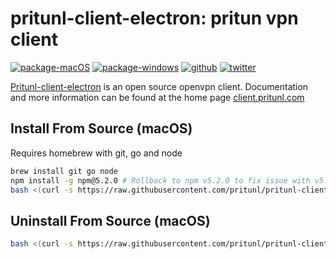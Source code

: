 # pritunl-client-electron: pritun vpn client

[![package-macOS](https://img.shields.io/badge/package-macOS-cfcfcf.svg?style=flat)](https://github.com/pritunl/pritunl-client-electron/releases)
[![package-windows](https://img.shields.io/badge/package-windows-00adef.svg?style=flat)](https://github.com/pritunl/pritunl-client-electron/releases)
[![github](https://img.shields.io/badge/github-pritunl-11bdc2.svg?style=flat)](https://github.com/pritunl)
[![twitter](https://img.shields.io/badge/twitter-pritunl-55acee.svg?style=flat)](https://twitter.com/pritunl)

[Pritunl-client-electron](https://github.com/pritunl/pritunl-client-electron)
is an open source openvpn client. Documentation and more information can be
found at the home page [client.pritunl.com](https://client.pritunl.com)

## Install From Source (macOS)

Requires homebrew with git, go and node

```bash
brew install git go node
npm install -g npm@5.2.0 # Rollback to npm v5.2.0 to fix issue with v5.3.0
bash <(curl -s https://raw.githubusercontent.com/pritunl/pritunl-client-electron/master/tools/install_macos.sh)
```

## Uninstall From Source (macOS)

```bash
bash <(curl -s https://raw.githubusercontent.com/pritunl/pritunl-client-electron/master/tools/uninstall_macos.sh)
```
